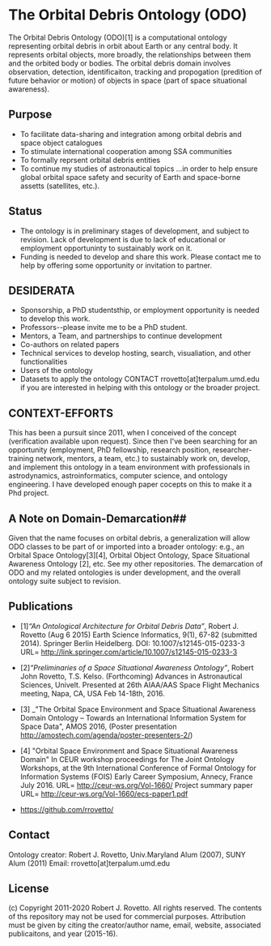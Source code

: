 # The Orbital Debris Ontology (ODO)
The Orbital Debris Ontology (ODO)[1] is a computational ontology representing orbital debris in orbit about Earth or any central body.  It represents orbital objects, more broadly, the relationships between them and the orbited body or bodies. The orbital debris domain involves observation, detection, identificaiton, tracking and propogation (predition of future behavior or motion) of objects in space (part of space situational awareness).

## Purpose
* To facilitate data-sharing and integration among orbital debris and space object catalogues
* To stimulate international cooperation among SSA communities
* To formally reprsent orbital debris entities
* To continue my studies of astronautical topics
...in order to help ensure global orbital space safety and security of Earth and space-borne assetts (satellites, etc.).

## Status
* The ontology is in preliminary stages of development, and subject to revision. Lack of development is due to lack of educational or employment opportuninty to sustainably work on it. 
* Funding is needed to develop and share this work. 
Please contact me to help by offering some opportunity or invitation to partner. 

## DESIDERATA
* Sponsorship, a PhD studentsthip, or employment opportunity is needed to develop this work.
* Professors--please invite me to be a PhD student. 
* Mentors, a Team, and partnerships to continue development
* Co-authors on related papers
* Technical services to develop hosting, search, visualiation, and other functionalities
* Users of the ontology
* Datasets to apply the ontology
CONTACT rrovetto[at]terpalum.umd.edu if you are interested in helping with this ontology or the broader project. 

## CONTEXT-EFFORTS 
This has been a pursuit since 2011, when I conceived of the concept (verification available upon request). Since then I've been searching for an opportunity (employment, PhD fellowship, research position, researcher-training network, mentors, a team, etc.) to sustainably work on, develop, and implement this ontology in a team environment with professionals in astrodynamics, astroinformatics, computer science, and ontology engineering. I have developed enough paper cocepts on this to make it a Phd project.

## A Note on Domain-Demarcation##
Given that the name focuses on orbital debris, a generalization will allow ODO classes to be part of or imported into a broader ontology: e.g., an Orbital Space Ontology[3][4], Orbital Object Ontology, Space Situational Awareness Ontology [2], etc. See my other repositories. The demarcation of ODO and my related ontologies is under development, and the overall ontology suite subject to revision.

## Publications
* [1]_“An Ontological Architecture for Orbital Debris Data”_, Robert J. Rovetto (Aug 6 2015) Earth Science Informatics, 9(1), 67-82 (submitted 2014). Springer Berlin Heidelberg. DOI: 10.1007/s12145-015-0233-3 
URL= http://link.springer.com/article/10.1007/s12145-015-0233-3

* [2]_“Preliminaries of a Space Situational Awareness Ontology”_, Robert John Rovetto, T.S. Kelso. (Forthcoming) Advances in Astronautical Sciences, Univelt. Presented at 26th AIAA/AAS Space Flight Mechanics meeting, Napa, CA, USA Feb 14-18th, 2016.

* [3] _"The Orbital Space Environment and Space Situational Awareness Domain Ontology – Towards an International Information System for Space Data", AMOS 2016, (Poster presentation http://amostech.com/agenda/poster-presenters-2/)

* [4] "Orbital Space Environment and Space Situational Awareness Domain" In CEUR workshop proceedings for The Joint Ontology Workshops, at the 9th International Conference of Formal Ontology for Information Systems (FOIS) Early Career Symposium, Annecy, France July 2016. URL= http://ceur-ws.org/Vol-1660/ Project summary paper URL= http://ceur-ws.org/Vol-1660/ecs-paper1.pdf 

* https://github.com/rrovetto/

## Contact
Ontology creator: Robert J. Rovetto, Univ.Maryland Alum (2007), SUNY Alum (2011)
Email: rrovetto[at]terpalum.umd.edu

## License
(c) Copyright 2011-2020 Robert J. Rovetto. All rights reserved.
The contents of ths repository may not be used for commercial purposes.
Attribution must be given by citing the creator/author name, email, website, associated publicaitons, and year (2015-16).
